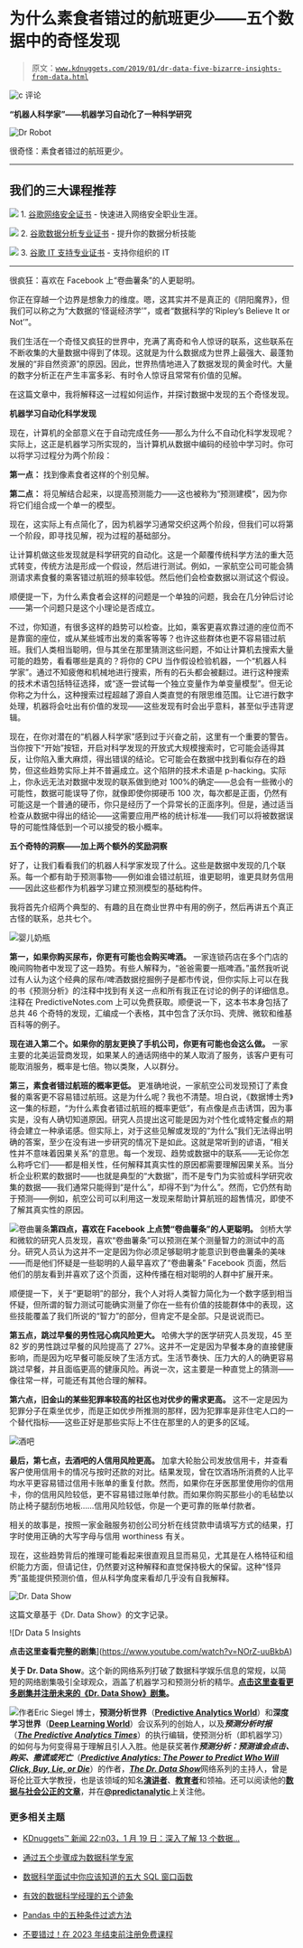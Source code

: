 # 为什么素食者错过的航班更少——五个数据中的奇怪发现

> 原文：[`www.kdnuggets.com/2019/01/dr-data-five-bizarre-insights-from-data.html`](https://www.kdnuggets.com/2019/01/dr-data-five-bizarre-insights-from-data.html)

![c](img/3d9c022da2d331bb56691a9617b91b90.png) 评论

**“机器人科学家”——机器学习自动化了一种科学研究**

![Dr Robot](img/306af7744af6c452c5268c3ba4e7114c.png)

很奇怪：素食者错过的航班更少。

* * *

## 我们的三大课程推荐

![](img/0244c01ba9267c002ef39d4907e0b8fb.png) 1\. [谷歌网络安全证书](https://www.kdnuggets.com/google-cybersecurity) - 快速进入网络安全职业生涯。

![](img/e225c49c3c91745821c8c0368bf04711.png) 2\. [谷歌数据分析专业证书](https://www.kdnuggets.com/google-data-analytics) - 提升你的数据分析技能

![](img/0244c01ba9267c002ef39d4907e0b8fb.png) 3\. [谷歌 IT 支持专业证书](https://www.kdnuggets.com/google-itsupport) - 支持你组织的 IT

* * *

很疯狂：喜欢在 Facebook 上“卷曲薯条”的人更聪明。

你正在穿越一个边界是想象力的维度。嗯，这其实并不是真正的《阴阳魔界》，但我们可以称之为“大数据的‘怪诞经济学’”，或者“数据科学的‘Ripley’s Believe It or Not’”。

我们生活在一个奇怪又疯狂的世界中，充满了离奇和令人惊讶的联系，这些联系在不断收集的大量数据中得到了体现。这就是为什么数据成为世界上最强大、最蓬勃发展的“非自然资源”的原因。因此，世界热情地进入了数据发现的黄金时代。大量的数字分析正在产生丰富多彩、有时令人惊讶且常常有价值的见解。

在这篇文章中，我将解释这一过程如何运作，并探讨数据中发现的五个奇怪发现。

**机器学习自动化科学发现**

现在，计算机的全部意义在于自动完成任务——那么为什么不自动化科学发现呢？实际上，这正是机器学习所实现的，当计算机从数据中编码的经验中学习时。你可以将学习过程分为两个阶段：

**第一点：** 找到像素食者这样的个别见解。

**第二点：** 将见解结合起来，以提高预测能力——这也被称为“预测建模”，因为你将它们组合成一个单一的模型。

现在，这实际上有点简化了，因为机器学习通常交织这两个阶段，但我们可以将第一个阶段，即寻找见解，视为过程的基础部分。

让计算机做这些发现就是科学研究的自动化。这是一个颠覆传统科学方法的重大范式转变，传统方法是形成一个假设，然后进行测试。例如，一家航空公司可能会猜测请求素食餐的乘客错过航班的频率较低。然后他们会检查数据以测试这个假设。

顺便提一下，为什么素食者会这样的问题是一个单独的问题，我会在几分钟后讨论——第一个问题只是这个小理论是否成立。

不过，你知道，有很多这样的趋势可以检查。比如，乘客更喜欢靠过道的座位而不是靠窗的座位，或从某些城市出发的乘客等等？也许这些群体也更不容易错过航班。我们人类相当聪明，但与其坐在那里猜测这些问题，不如让计算机去搜索大量可能的趋势，看看哪些是真的？将你的 CPU 当作假设检验机器，一个“机器人科学家”。通过不知疲倦和机械地进行搜索，所有的石头都会被翻过。进行这种搜索的技术术语包括特征选择，或“逐一尝试每一个独立变量作为单变量模型”。但无论你称之为什么，这种搜索过程超越了源自人类直觉的有限思维范围。让它进行数字处理，机器将会吐出有价值的发现——这些发现有时会出乎意料，甚至似乎违背逻辑。

现在，在你对潜在的“机器人科学家”感到过于兴奋之前，这里有一个重要的警告。当你按下“开始”按钮，开启对科学发现的开放式大规模搜索时，它可能会适得其反，让你陷入重大麻烦，得出错误的结论。它可能会在数据中找到看似存在的趋势，但这些趋势实际上并不普遍成立。这个陷阱的技术术语是 p-hacking。实际上，你永远无法对数据中发现的联系做到绝对 100%的确定——总会有一些微小的可能性，数据可能误导了你，就像即使你掷硬币 100 次，每次都是正面，仍然有可能这是一个普通的硬币，你只是经历了一个异常长的正面序列。但是，通过适当检查从数据中得出的结论——这需要应用严格的统计标准——我们可以将被数据误导的可能性降低到一个可以接受的极小概率。

**五个奇特的洞察——加上两个额外的奖励洞察**

好了，让我们看看我们的机器人科学家发现了什么。这些是数据中发现的几个联系。每一个都有助于预测事物——例如谁会错过航班，谁更聪明，谁更具财务信用——因此这些都作为机器学习建立预测模型的基础构件。

我将首先介绍两个典型的、有趣的且在商业世界中有用的例子，然后再讲五个真正古怪的联系，总共七个。

![婴儿奶瓶](img/1c55e35518f1bbf65d8d804c56b9e6ae.png)

**第一，如果你购买尿布，你更有可能也会购买啤酒。** 一家连锁药店在多个门店的晚间购物者中发现了这一趋势。有些人解释为，“爸爸需要一瓶啤酒。”虽然我听说过有人认为这个经典的尿布/啤酒数据挖掘例子是都市传说，但你实际上可以在我的书《预测分析》的注释中找到有关这一点和所有我正在讨论的例子的详细信息。注释在 PredictiveNotes.com 上可以免费获取。顺便说一下，这本书本身包括了总共 46 个奇特的发现，汇编成一个表格，其中包含了沃尔玛、壳牌、微软和维基百科等的例子。

**现在进入第二个。如果你的朋友更换了手机公司，你更有可能也会这么做。** 一家主要的北美运营商发现，如果某人的通话网络中的某人取消了服务，该客户更有可能取消服务，概率是七倍。物以类聚，人以群分。

**第三，素食者错过航班的概率更低。** 更准确地说，一家航空公司发现预订了素食餐的乘客更不容易错过航班。这是为什么呢？我也不清楚。坦白说，《数据博士秀》这一集的标题，“为什么素食者错过航班的概率更低”，有点像是点击诱饵，因为事实是，没有人确切知道原因。研究人员提出这可能是因为对个性化或特定餐点的期待会建立一种承诺感。但实际上，对于这些见解或发现的“为什么”我们无法得出明确的答案，至少在没有进一步研究的情况下是如此。这就是常听到的谚语，“相关性并不意味着因果关系”的意思。每一个发现、趋势或数据中的联系——无论你怎么称呼它们——都是相关性，任何解释其真实性的原因都需要理解因果关系。当分析企业积累的数据时——也就是典型的“大数据”，而不是专门为实验或科学研究收集的数据——我们通常只能得到“是什么”，却得不到“为什么”。然而，它仍然有助于预测——例如，航空公司可以利用这一发现来帮助计算航班的超售情况，即使不了解其真实性的原因。

![卷曲薯条](img/3840627693c3ef126fd105f84c2bbd40.png)**第四点，喜欢在 Facebook 上点赞“卷曲薯条”的人更聪明。** 剑桥大学和微软的研究人员发现，喜欢“卷曲薯条”可以预测在某个测量智力的测试中的高分。研究人员认为这并不一定是因为你必须足够聪明才能意识到卷曲薯条的美味——而是他们怀疑是一些聪明的人最早喜欢了“卷曲薯条” Facebook 页面，然后他们的朋友看到并喜欢了这个页面，这种传播在相对聪明的人群中扩展开来。

顺便提一下，关于“更聪明”的部分，我个人对将人类智力简化为一个数字感到相当怀疑，但所谓的智力测试可能确实测量了你在一些有价值的技能群体中的表现，这些技能覆盖了我们所说的“智力”的部分，但肯定不是全部。只是说说而已。

**第五点，跳过早餐的男性冠心病风险更大。** 哈佛大学的医学研究人员发现，45 至 82 岁的男性跳过早餐的风险提高了 27%。这并不一定是因为早餐本身的直接健康影响，而是因为吃早餐可能反映了生活方式。生活节奏快、压力大的人的确更容易跳过早餐，并且面临更高的健康风险。再说一次，这主要是一种直觉上的猜测——像往常一样，可能还有其他合理的解释。

**第六点，旧金山的某些犯罪率较高的社区也对优步的需求更高。** 这不一定是因为犯罪分子在乘坐优步，而是正如优步所推测的那样，因为犯罪率是非住宅人口的一个替代指标——这些正好是那些实际上不住在那里的人的更多的区域。

![酒吧](img/bc176f783a89b59b34444c21f6d66dca.png)

**最后，第七点，去酒吧的人信用风险更高。** 加拿大轮胎公司发放信用卡，并查看客户使用信用卡的情况与按时还款的对比。结果发现，曾在饮酒场所消费的人比平均水平更容易错过信用卡账单的重复付款。然而，如果你在牙医那里使用你的信用卡，你的信用风险较低，更不容易错过账单付款。而如果你购买那些小的毛毡垫以防止椅子腿刮伤地板……信用风险较低，你是一个更可靠的账单付款者。

相关的故事是，按照一家金融服务初创公司分析在线贷款申请填写方式的结果，打字时使用正确的大写字母与信用 worthiness 有关。

现在，这些趋势背后的推理可能看起来很直观且显而易见，尤其是在人格特征和组织能力方面，但请记住，仍然要对这种解释和直觉保持极大的保留。这种“怪异秀”虽能提供预测价值，但从科学角度来看却几乎没有自我解释。

![Dr. Data Show](img/)

这篇文章基于《Dr. Data Show》的文字记录。

![Dr Data 5 Insights

**点击这里查看完整的剧集**](https://www.youtube.com/watch?v=NOrZ-uuBkbA)

**关于 Dr. Data Show**。这个新的网络系列打破了数据科学娱乐信息的常规，以简短的网络剧集吸引全球观众，涵盖了机器学习和预测分析的精华。**[点击这里查看更多剧集并注册未来的《Dr. Data Show》剧集](http://www.TheDoctorDataShow.com/)。**

![作者](img/1b0bfe97430823e0d980cd6e351f7293.png)Eric Siegel 博士，**预测分析世界**（[**Predictive Analytics World**](http://www.predictiveanalyticsworld.com/)）和**深度学习世界**（[**Deep Learning World**](http://www.deeplearningworld.com/)）会议系列的创始人，以及***预测分析时报***（[***The Predictive Analytics Times***](http://www.predictiveanalyticstimes.com/)）的执行编辑，使预测分析（即机器学习）的如何与为何变得易于理解且引人入胜。他是获奖著作***预测分析：预测谁会点击、购买、撒谎或死亡***（[***Predictive Analytics: The Power to Predict Who Will Click, Buy, Lie, or Die***](http://www.thepredictionbook.com/)）的作者，[***The Dr. Data Show***](http://www.doctordatashow.com/)网络系列的主持人，曾是哥伦比亚大学教授，也是该领域的知名[**演讲者**](http://www.predictiveanalyticsspeaker.com/)、[**教育者**](http://www.businessprediction.com/)和领袖。还可以阅读他的[**数据与社会公正的文章**](http://www.civilrightsdata.com/)，并在[**@predictanalytic**](https://twitter.com/predictanalytic)上关注他。

### 更多相关主题

+   [KDnuggets™ 新闻 22:n03，1 月 19 日：深入了解 13 个数据…](https://www.kdnuggets.com/2022/n03.html)

+   [通过五个步骤成为数据科学专家](https://www.kdnuggets.com/2022/03/become-data-science-professional-five-steps.html)

+   [数据科学面试中你应该知道的五大 SQL 窗口函数](https://www.kdnuggets.com/2022/01/top-five-sql-window-functions-know-data-science-interviews.html)

+   [有效的数据科学经理的五个迹象](https://www.kdnuggets.com/2022/06/five-signs-effective-data-science-manager.html)

+   [Pandas 中的五种条件过滤方法](https://www.kdnuggets.com/2022/12/five-ways-conditional-filtering-pandas.html)

+   [不要错过！在 2023 年结束前注册免费课程](https://www.kdnuggets.com/dont-miss-out-enroll-in-free-courses-before-2023-ends)
